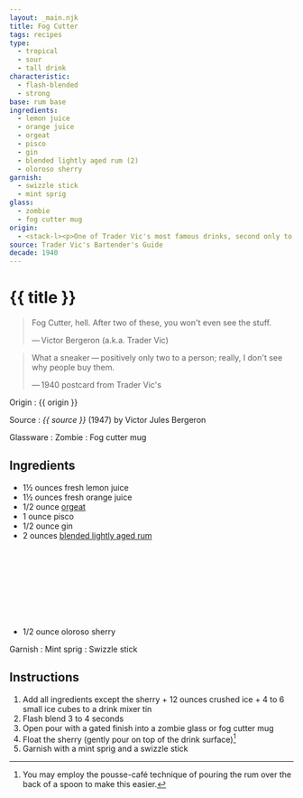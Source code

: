 ```yaml
---
layout: _main.njk
title: Fog Cutter
tags: recipes
type:
  - tropical
  - sour
  - tall drink
characteristic:
  - flash-blended
  - strong
base: rum base
ingredients:
  - lemon juice
  - orange juice
  - orgeat
  - pisco
  - gin
  - blended lightly aged rum (2)
  - oloroso sherry
garnish:
  - swizzle stick
  - mint sprig
glass:
  - zombie
  - fog cutter mug
origin:
  - <stack-l><p>One of Trader Vic's most famous drinks, second only to the mai tai. As with so many drinks Vic claimed to have invented, the provenance is uncertain.</p><p>Don the Beachcomber served a version calling for pisco in his restaurant chain's later locations. This version, adapted by Smuggler's Cove, retains Don's innovation.</p></stack-l>
source: Trader Vic's Bartender's Guide
decade: 1940
---
```


<!-- markdownlint-disable MD025 -->
# {{ title }}
<!-- markdownlint-disable MD025 -->

<!-- markdownlint-disable MD028 -->
> Fog Cutter, hell. After two of these, you won't even see the stuff.
>
> —&NoBreak;&thinsp;&NoBreak;Victor Bergeron (a.k.a. Trader Vic)

> What a sneaker&NoBreak;&thinsp;&NoBreak;—&NoBreak;&thinsp;&NoBreak;positively only two to a person; really, I don't see why people buy them.
>
> —&NoBreak;&thinsp;&NoBreak;1940 postcard from Trader Vic's
<!-- markdownlint-enable MD028 -->

  Origin
    : {{ origin }}

  Source
    : <cite>{{ source }}</cite> (1947) by  Victor Jules Bergeron

  Glassware
    : Zombie
    : Fog cutter mug

## Ingredients

- 1&frac12; ounces fresh lemon juice
- 1&frac12; ounces fresh orange juice
- 1/2 ounce [orgeat](/mixes/orgeat/)
- 1 ounce pisco
- 1/2 ounce gin
- 2 ounces [blended lightly aged rum](/rums/04-rum-blended-lightly-aged/)<icon-l space="1em" class="bigger" label="(2)"><span class="with-icon"><svg class="icon"><use href="/assets/images/icons/circle-2.svg#circle-2"></use></svg></span></icon-l>
- 1/2 ounce oloroso sherry

Garnish
  : Mint sprig
  : Swizzle stick

## Instructions

1. Add all ingredients except the sherry + 12 ounces crushed ice + 4 to 6 small ice cubes to a drink mixer tin
2. Flash blend 3 to 4 seconds
3. Open pour with a gated finish into a zombie glass or fog cutter mug
4. Float the sherry (gently pour on top of the drink surface)[^1]
5. Garnish with a mint sprig and a swizzle stick

[^1]: You may employ the pousse-café technique of pouring the rum over the back of a spoon to make this easier.
